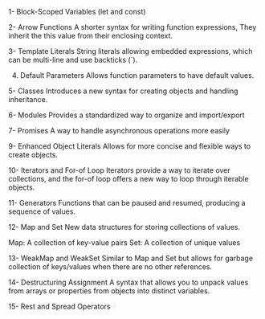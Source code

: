 1- Block-Scoped Variables (let and const)

2- Arrow Functions
A shorter syntax for writing function expressions, They inherit the this value from their enclosing context.

3- Template Literals
String literals allowing embedded expressions, which can be multi-line and use backticks (`).

4. Default Parameters
   Allows function parameters to have default values.

5- Classes
Introduces a new syntax for creating objects and handling inheritance.

6- Modules
Provides a standardized way to organize and import/export

7- Promises
A way to handle asynchronous operations more easily

9- Enhanced Object Literals
Allows for more concise and flexible ways to create objects.

10- Iterators and For-of Loop
Iterators provide a way to iterate over collections, and the for-of loop offers a new way to loop through iterable objects.

11- Generators
Functions that can be paused and resumed, producing a sequence of values.

12- Map and Set
New data structures for storing collections of values.

Map: A collection of key-value pairs
Set: A collection of unique values

13- WeakMap and WeakSet
Similar to Map and Set but allows for garbage collection of keys/values when there are no other references.

14- Destructuring Assignment
A syntax that allows you to unpack values from arrays or properties from objects into distinct variables.

15- Rest and Spread Operators
